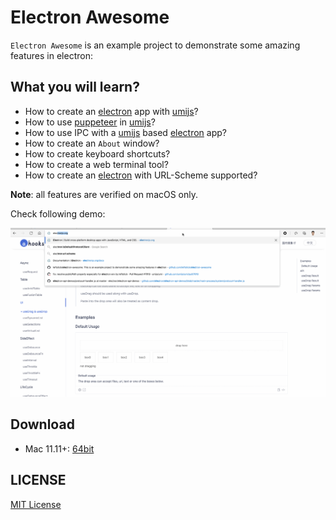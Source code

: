 # Electron Awesome

`Electron Awesome` is an example project to demonstrate some amazing features in electron: 

## What you will learn?

- How to create an [electron] app with [umijs]?
- How to use [puppeteer] in [umijs]?
- How to use IPC with a [umijs] based [electron] app?
- How to create an `About` window?
- How to create keyboard shortcuts?
- How to create a web terminal tool?
- How to create an [electron] with URL-Scheme supported?


**Note**: all features are verified on macOS only.


Check following demo:

![](./demo.gif)


## Download

- Mac 11.11+: [64bit](https://github.com/leftstick/electron-awesome/releases/download/1.0.0/Electron-Awesome.app.zip)

## LICENSE

[MIT License](https://raw.githubusercontent.com/leftstick/electron-awesome/master/LICENSE)


[umijs]: https://umijs.org/
[electron]: https://www.electronjs.org/
[puppeteer]: https://pptr.dev/